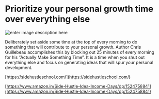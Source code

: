 ﻿# Prioritize your personal growth time over everything else

![enter image description here](https://github.com/ksens/ksens.github.io/blob/master/img/WhatsApp-Image-2021-03-19-at-16.45.03-1-1024x1024.jpeg?raw=true)

Deliberately set aside some time at the top of every morning to do something that will contribute to your personal growth. Author Chris Guillebeau accomplishes this by blocking out 25 minutes of every morning for his “Actually Make Something Time”. It is a time when you shut out everything else and focus on generating ideas that will spur your personal development.

[https://sidehustleschool.com/](https://sidehustleschool.com/)

[https://www.amazon.in/Side-Hustle-Idea-Income-Days/dp/1524758841](https://www.amazon.in/Side-Hustle-Idea-Income-Days/dp/1524758841)

